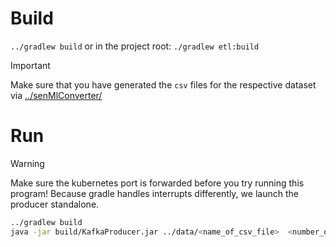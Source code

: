 # Build
`../gradlew build` or in the project root: `./gradlew etl:build`

> [!IMPORTANT]
> Make sure that you have generated the `csv` files for the respective dataset
> via [../senMlConverter/](../senMlConverter/README.md)

# Run
> [!WARNING]
> Make sure the kubernetes port is forwarded before you try running this program!
Because gradle handles interrupts differently, we launch the producer standalone.

```bash
../gradlew build
java -jar build/KafkaProducer.jar ../data/<name_of_csv_file>  <number_of_threads>
```
